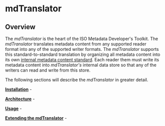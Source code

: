 # mdTranslator

## Overview
The *mdTranslator* is the heart of the ISO Metadata Developer's Toolkit. The *mdTranslator* translates metadata content from any supported reader format into any of the supported writer formats.  The *mdTranslator* supports this standard-to-standard translation by organizing all metadata content into its own [internal metadata content standard](../mdtranslator/internalObject.md).  Each reader them must write its metadata content into *mdTranslator's* internal data store so that any of the writers can read and write from this store.  

The following sections will describe the *mdTranslator* in greater detail.

[__Installation__](../mdtranslator/installation.md) - 

[__Architecture__](../mdtranslator/architecture.md) - 

[__Usage__](../mdtranslator/usage.md) - 

[__Extending the mdTranslator__](../mdtranslator/development.md) - 